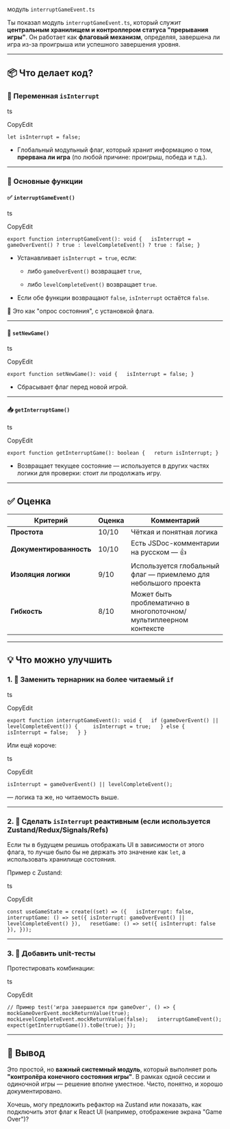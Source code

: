  модуль `interruptGameEvent.ts`

Ты показал модуль `interruptGameEvent.ts`, который служит **центральным хранилищем и контроллером статуса "прерывания игры"**. Он работает как **флаговый механизм**, определяя, завершена ли игра из-за проигрыша или успешного завершения уровня.

---

## 📦 Что делает код?

### 🔁 Переменная `isInterrupt`

ts

CopyEdit

`let isInterrupt = false;`

- Глобальный модульный флаг, который хранит информацию о том, **прервана ли игра** (по любой причине: проигрыш, победа и т.д.).
    

---

### 🧠 Основные функции

#### ✅ `interruptGameEvent()`

ts

CopyEdit

`export function interruptGameEvent(): void {   isInterrupt = gameOverEvent() ? true : levelCompleteEvent() ? true : false; }`

- Устанавливает `isInterrupt = true`, если:
    
    - либо `gameOverEvent()` возвращает `true`,
        
    - либо `levelCompleteEvent()` возвращает `true`.
        
- Если обе функции возвращают `false`, `isInterrupt` остаётся `false`.
    

📌 Это как "опрос состояния", с установкой флага.

---

#### 🔄 `setNewGame()`

ts

CopyEdit

`export function setNewGame(): void {   isInterrupt = false; }`

- Сбрасывает флаг перед новой игрой.
    

---

#### 📥 `getInterruptGame()`

ts

CopyEdit

`export function getInterruptGame(): boolean {   return isInterrupt; }`

- Возвращает текущее состояние — используется в других частях логики для проверки: стоит ли продолжать игру.
    

---

## ✅ Оценка

|Критерий|Оценка|Комментарий|
|---|---|---|
|**Простота**|10/10|Чёткая и понятная логика|
|**Документированность**|10/10|Есть JSDoc-комментарии на русском — 👍|
|**Изоляция логики**|9/10|Используется глобальный флаг — приемлемо для небольшого проекта|
|**Гибкость**|8/10|Может быть проблематично в многопоточном/мультиплеерном контексте|

---

## 💡 Что можно улучшить

### 1. 🧱 Заменить тернарник на более читаемый `if`

ts

CopyEdit

`export function interruptGameEvent(): void {   if (gameOverEvent() || levelCompleteEvent()) {     isInterrupt = true;   } else {     isInterrupt = false;   } }`

Или ещё короче:

ts

CopyEdit

`isInterrupt = gameOverEvent() || levelCompleteEvent();`

— логика та же, но читаемость выше.

---

### 2. 🔁 Сделать `isInterrupt` реактивным (если используется Zustand/Redux/Signals/Refs)

Если ты в будущем решишь отображать UI в зависимости от этого флага, то лучше было бы не держать это значение как `let`, а использовать хранилище состояния.

Пример с Zustand:

ts

CopyEdit

`const useGameState = create((set) => ({   isInterrupt: false,   interruptGame: () => set({ isInterrupt: gameOverEvent() || levelCompleteEvent() }),   resetGame: () => set({ isInterrupt: false }), }));`

---

### 3. 🧪 Добавить unit-тесты

Протестировать комбинации:

ts

CopyEdit

`// Пример test('игра завершается при gameOver', () => {   mockGameOverEvent.mockReturnValue(true);   mockLevelCompleteEvent.mockReturnValue(false);   interruptGameEvent();   expect(getInterruptGame()).toBe(true); });`

---

## 🧠 Вывод

Это простой, но **важный системный модуль**, который выполняет роль **"контролёра конечного состояния игры"**. В рамках одной сессии и одиночной игры — решение вполне уместное. Чисто, понятно, и хорошо документировано.

Хочешь, могу предложить рефактор на Zustand или показать, как подключить этот флаг к React UI (например, отображение экрана "Game Over")?
